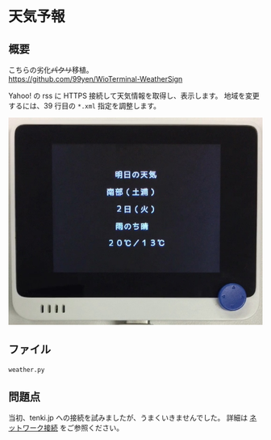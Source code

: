 # 天気予報

## 概要
こちらの劣化~~パクリ~~移植。<br/>
https://github.com/99yen/WioTerminal-WeatherSign

Yahoo! の rss に HTTPS 接続して天気情報を取得し、表示します。
地域を変更するには、39 行目の `*.xml` 指定を調整します。

[![YouTube](./Weather.jpg)](https://www.youtube.com/watch?v=U0EXut60uTI)

## ファイル
   `weather.py`

## 問題点
当初、tenki.jp への接続を試みましたが、うまくいきませんでした。
詳細は [ネットワーク接続](./RTL.md) をご参照ください。

